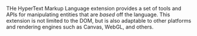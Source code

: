 THe HyperText Markup Language extension provides a set of tools and APIs
for manipulating entities that are *based* off the language. This extension
is not limited to the DOM, but is also adaptable to other platforms and rendering
engines such as Canvas, WebGL, and others.

 
